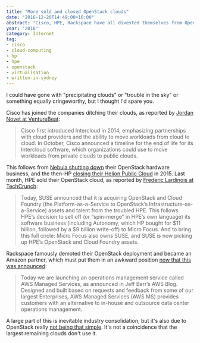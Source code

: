 ```yaml
---
title: "More sold and closed OpenStack clouds"
date: "2016-12-20T14:49:00+10:00"
abstract: "Cisco, HPE, Rackspace have all divested themselves from OpenStack"
year: "2016"
category: Internet
tag:
- cisco
- cloud-computing
- hp
- hpe
- openstack
- virtualisation
- written-in-sydney
---
```

I could have gone with "precipitating clouds" or "trouble in the sky" or something equally cringeworthy, but I thought I'd spare you.

Cisco has joined the companies ditching their clouds, as reported by [Jordan Novet at VentureBeat]\:

> Cisco first introduced Intercloud in 2014, emphasizing partnerships with cloud providers and the ability to move workloads from cloud to cloud. In October, Cisco announced a timeline for the end of life for its Intercloud software, which organizations could use to move workloads from private clouds to public clouds. 

This follows from [Nebula shutting down] their OpenStack hardware business, and the then-HP [closing their Helion Public Cloud] in 2015. Last month, HPE sold their OpenStack cloud, as reported by [Frederic Lardinois at TechCrunch]\:

> Today, SUSE announced that it is acquiring OpenStack and Cloud Foundry (the Platform-as-a-Service to OpenStack’s Infrastructure-as-a-Service) assets and talent from the troubled HPE. This follows HPE’s decision to sell off (or “spin-merge” in HPE’s own language) its software business (including Autonomy, which HP bought for $11 billion, followed by a $9 billion write-off) to Micro Focus. 
And to bring this full circle: Micro Focus also owns SUSE, and SUSE is now picking up HPE’s OpenStack and Cloud Foundry assets.

Rackspace famously demoted their OpenStack deployment and became an Amazon partner, which must put them in an awkward position [now that this was announced]:

> Today we are launching an operations management service called AWS Managed Services, as announced in Jeff Barr’s AWS Blog. Designed and built based on requests and feedback from some of our largest Enterprises, AWS Managed Services (AWS MS) provides customers with an alternative to in-house and outsource data center operations management.

A large part of this is inevitable industry consolidation, but it's also due to OpenStack really [not being that simple]. It's not a coincidence that the largest remaining clouds don't use it.

[Jordan Novet at VentureBeat]: http://venturebeat.com/2016/12/13/cisco-confirms-its-killing-intercloud-public-cloud-in-march-2017/
[now that this was announced]: https://aws.amazon.com/blogs/apn/introducing-aws-managed-services/
[closing their Helion Public Cloud]: http://www.infoworld.com/article/2996184/cloud-computing/hp-to-shut-down-its-helion-public-cloud.html
[Nebula shutting down]: http://venturebeat.com/2015/04/01/openstack-hardware-startup-nebula-shuts-down/
[Frederic Lardinois at TechCrunch]: https://techcrunch.com/2016/11/30/suse-buys-hpes-openstack-and-cloud-foundry-assets/
[not being that simple]: https://rubenerd.com/rocky-openstack/
